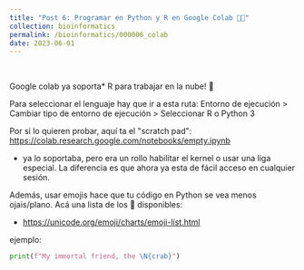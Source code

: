 ```yaml
---
title: "Post 6: Programar en Python y R en Google Colab 👩‍💻"
collection: bioinformatics
permalink: /bioinformatics/000006_colab
date: 2023-06-01
---
```


&nbsp;


Google colab ya soporta* R para trabajar en la nube! 🥳

Para seleccionar el lenguaje hay que ir a esta ruta:
Entorno de ejecución >  Cambiar tipo de entorno de ejecución  > Seleccionar R o Python 3

Por si lo quieren probar, aquí ta el "scratch pad":
<https://colab.research.google.com/notebooks/empty.ipynb>

* ya lo soportaba, pero era un rollo habilitar el kernel o usar una liga especial. La diferencia es que ahora ya esta de fácil acceso en cualquier sesión.


Además, usar emojis hace que tu código en Python se vea menos ojais/plano. Acá una lista de los 🦠 disponibles: 
* <https://unicode.org/emoji/charts/emoji-list.html>

ejemplo:  

```python
print(f"My immortal friend, the \N{crab}")
```

